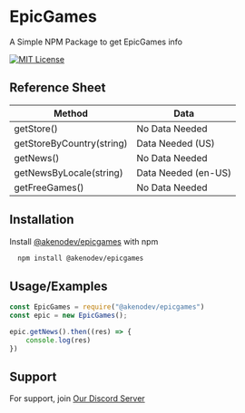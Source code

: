 
# EpicGames

A Simple NPM Package to get EpicGames info


[![MIT License](https://img.shields.io/badge/License-MIT-green.svg)](https://choosealicense.com/licenses/mit/)


## Reference Sheet

| Method             | Data                                                                |
| ----------------- | ------------------------------------------------------------------ |
| getStore() | No Data Needed |
| getStoreByCountry(string) | Data Needed (US) |
| getNews() | No Data Needed |
| getNewsByLocale(string) | Data Needed (en-US) |
| getFreeGames() | No Data Needed |


## Installation

Install [@akenodev/epicgames](https://www.npmjs.com/package/@akenodev/epicgames) with npm

```bash
  npm install @akenodev/epicgames
```
    
## Usage/Examples

```javascript
const EpicGames = require("@akenodev/epicgames")
const epic = new EpicGames();

epic.getNews().then((res) => {
    console.log(res)
})
```


## Support

For support, join [Our Discord Server](https://discord.gg/d9fd8CHWP3)
